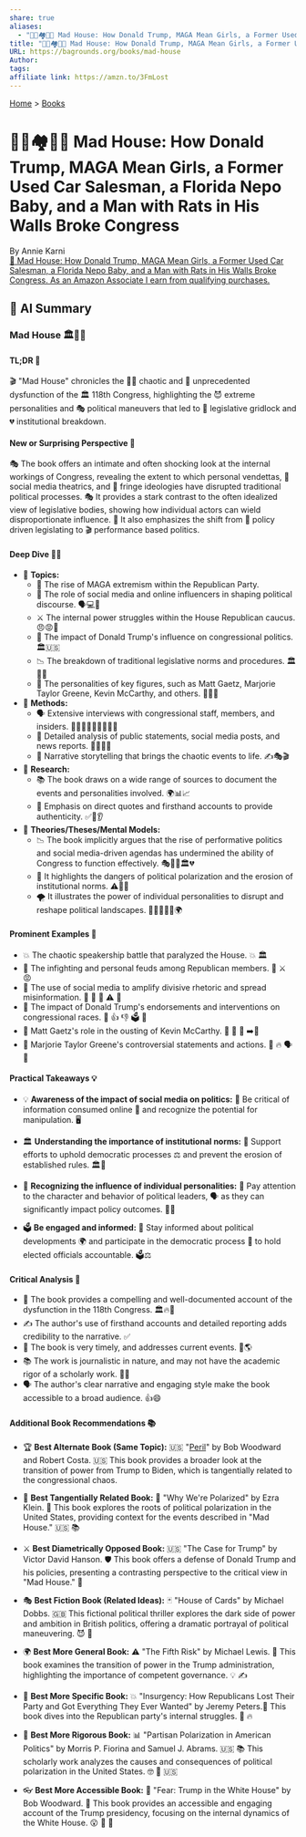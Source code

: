 ```yaml
---
share: true
aliases:
  - "🤯🐍🏘️🎪💥 Mad House: How Donald Trump, MAGA Mean Girls, a Former Used Car Salesman, a Florida Nepo Baby, and a Man with Rats in His Walls Broke Congress"
title: "🤯🐍🏘️🎪💥 Mad House: How Donald Trump, MAGA Mean Girls, a Former Used Car Salesman, a Florida Nepo Baby, and a Man with Rats in His Walls Broke Congress"
URL: https://bagrounds.org/books/mad-house
Author: 
tags: 
affiliate link: https://amzn.to/3FmLost
---
```

[Home](../index.md) > [Books](./index.md)  
# 🤯🐍🏘️🎪💥 Mad House: How Donald Trump, MAGA Mean Girls, a Former Used Car Salesman, a Florida Nepo Baby, and a Man with Rats in His Walls Broke Congress  
By Annie Karni  
[🛒 Mad House: How Donald Trump, MAGA Mean Girls, a Former Used Car Salesman, a Florida Nepo Baby, and a Man with Rats in His Walls Broke Congress. As an Amazon Associate I earn from qualifying purchases.](https://amzn.to/3FmLost)  
  
## 🤖 AI Summary  
### Mad House 🏛️🐀🚗  
#### TL;DR 🤯  
  
🎬 "Mad House" chronicles the 😵‍💫 chaotic and 🤯 unprecedented dysfunction of the 🏛️ 118th Congress, highlighting the 😈 extreme personalities and 🎭 political maneuvers that led to 🚦 legislative gridlock and 💔 institutional breakdown.  
  
#### New or Surprising Perspective 🧐  
  
🎭 The book offers an intimate and often shocking look at the internal workings of Congress, revealing the extent to which personal vendettas, 📱 social media theatrics, and 🤪 fringe ideologies have disrupted traditional political processes. 🎭 It provides a stark contrast to the often idealized view of legislative bodies, showing how individual actors can wield disproportionate influence. 🤳 It also emphasizes the shift from 📜 policy driven legislating to 🎬 performance based politics.  
  
#### Deep Dive 🏊‍♀️  
  
* 📌 **Topics:**  
    * 🐘 The rise of MAGA extremism within the Republican Party.  
    * 📱 The role of social media and online influencers in shaping political discourse. 🗣️💻💬  
    * ⚔️ The internal power struggles within the House Republican caucus. 😠😡🤬  
    * 👑 The impact of Donald Trump's influence on congressional politics. 🏛️🇺🇸  
    * 📉 The breakdown of traditional legislative norms and procedures. 🏛️📜💔  
    * 👤 The personalities of key figures, such as Matt Gaetz, Marjorie Taylor Greene, Kevin McCarthy, and others. 🤔🤨🙄  
* 🔬 **Methods:**  
    * 🗣️ Extensive interviews with congressional staff, members, and insiders. 🎤🙋‍♀️🙋‍♂️👨‍💼👩‍💼  
    * 📰 Detailed analysis of public statements, social media posts, and news reports. 🧐🔎📰📱  
    * 📖 Narrative storytelling that brings the chaotic events to life. ✍️🎭🎬  
* 🧐 **Research:**  
    * 📚 The book draws on a wide range of sources to document the events and personalities involved. 🌍📊📈  
    * 💯 Emphasis on direct quotes and firsthand accounts to provide authenticity. ✅💯👂  
* 🧠 **Theories/Theses/Mental Models:**  
    * 📉 The book implicitly argues that the rise of performative politics and social media-driven agendas has undermined the ability of Congress to function effectively. 🎭📢📱🏛️💔  
    * 🚨 It highlights the dangers of political polarization and the erosion of institutional norms. ⚠️🚩🛑  
    * 🌪️ It illustrates the power of individual personalities to disrupt and reshape political landscapes. 💪🦸‍♂️🦹‍♀️🌍  
  
#### Prominent Examples 🤯  
  
* 💥 The chaotic speakership battle that paralyzed the House. 💥 🏛️  
* 🤬 The infighting and personal feuds among Republican members. 🤬 ⚔️ 😡  
* 📣 The use of social media to amplify divisive rhetoric and spread misinformation. 📣 📱 📢 ⚠️ 🤥  
* 👑 The impact of Donald Trump's endorsements and interventions on congressional races. 👑 👍 👎 🗳️ 🐘  
* 🐍 Matt Gaetz's role in the ousting of Kevin McCarthy. 🐍 🔪 💼 ➡️🚪  
* 📢 Marjorie Taylor Greene's controversial statements and actions. 📢 🔥 🗣️ 😬  
  
#### Practical Takeaways 💡  
  
* 💡 **Awareness of the impact of social media on politics:** 🧐 Be critical of information consumed online 📲 and recognize the potential for manipulation. 🖥️  
  
* 🏛️ **Understanding the importance of institutional norms:** 🙏 Support efforts to uphold democratic processes ⚖️ and prevent the erosion of established rules. 🏛️📜  
  
* 👤 **Recognizing the influence of individual personalities:** 👀 Pay attention to the character and behavior of political leaders, 🗣️ as they can significantly impact policy outcomes. 👤💼  
  
* 🗳️ **Be engaged and informed:** 📰 Stay informed about political developments 🌍 and participate in the democratic process 🤝 to hold elected officials accountable. 🗳️⚖️  
  
#### Critical Analysis 🧐  
  
* 💯 The book provides a compelling and well-documented account of the dysfunction in the 118th Congress. 🏛️🔥🤯  
* ✍️ The author's use of firsthand accounts and detailed reporting adds credibility to the narrative. ✅  
* 📰 The book is very timely, and addresses current events. 📅🌎  
* 📚 The work is journalistic in nature, and may not have the academic rigor of a scholarly work. 🧐🤔  
* 🗣️ The author's clear narrative and engaging style make the book accessible to a broad audience. 👍😄  
  
#### Additional Book Recommendations 📚  
  
* 🏆 **Best Alternate Book (Same Topic):** 🇺🇸 "[Peril](./peril.md)" by Bob Woodward and Robert Costa. 🇺🇸 This book provides a broader look at the transition of power from Trump to Biden, which is tangentially related to the congressional chaos.  
  
* 🤝 **Best Tangentially Related Book:** 🤔 "Why We're Polarized" by Ezra Klein. 🤝 This book explores the roots of political polarization in the United States, providing context for the events described in "Mad House." 🇺🇸 📚  
  
* ⚔️ **Best Diametrically Opposed Book:** 🇺🇸 "The Case for Trump" by Victor David Hanson. 🛡️ This book offers a defense of Donald Trump and his policies, presenting a contrasting perspective to the critical view in "Mad House." 📰  
  
* 🎭 **Best Fiction Book (Related Ideas):** 🃏 "House of Cards" by Michael Dobbs. 🇬🇧 This fictional political thriller explores the dark side of power and ambition in British politics, offering a dramatic portrayal of political maneuvering. 😈 👑  
  
* 🌍 **Best More General Book:** ⚠️ "The Fifth Risk" by Michael Lewis. 💼 This book examines the transition of power in the Trump administration, highlighting the importance of competent governance. 💡 ✍️  
  
* 🎯 **Best More Specific Book:** 💥 "Insurgency: How Republicans Lost Their Party and Got Everything They Ever Wanted" by Jeremy Peters.🐘 This book dives into the Republican party's internal struggles. 🐘 🔥  
  
* 🔬 **Best More Rigorous Book:** 📊 "Partisan Polarization in American Politics" by Morris P. Fiorina and Samuel J. Abrams. 🇺🇸 📚 This scholarly work analyzes the causes and consequences of political polarization in the United States. 🤓 🤔 🇺🇸  
  
* 👓 **Best More Accessible Book:** 📖 "Fear: Trump in the White House" by Bob Woodward. 📰 This book provides an accessible and engaging account of the Trump presidency, focusing on the internal dynamics of the White House. 😮 🏢 🔑  

